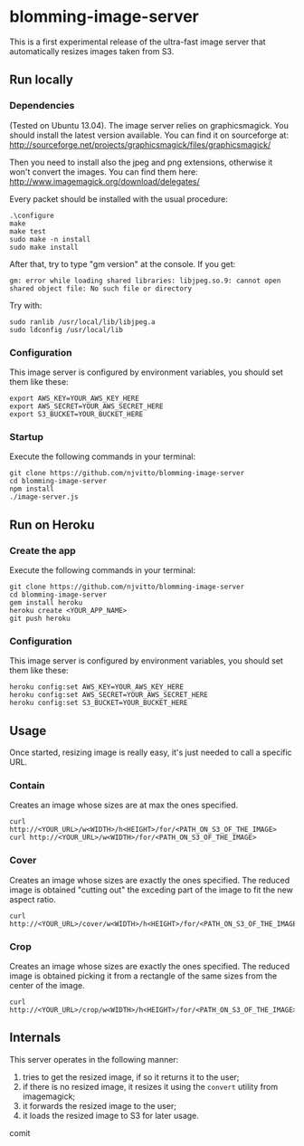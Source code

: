 blomming-image-server
=====================

This is a first experimental release of the ultra-fast
image server that automatically resizes images taken
from S3.

## Run locally

### Dependencies

(Tested on Ubuntu 13.04). The image server relies on graphicsmagick. You should install the latest version available. You can find it on sourceforge at: http://sourceforge.net/projects/graphicsmagick/files/graphicsmagick/

Then you need to install also the jpeg and png extensions, otherwise it won't convert the images. You can find them here: http://www.imagemagick.org/download/delegates/

Every packet should be installed with the usual procedure:
```
.\configure
make
make test
sudo make -n install
sudo make install
```

After that, try to type "gm version" at the console. If you get:
```
gm: error while loading shared libraries: libjpeg.so.9: cannot open shared object file: No such file or directory
```

Try with:
```
sudo ranlib /usr/local/lib/libjpeg.a
sudo ldconfig /usr/local/lib
```

### Configuration

This image server is configured by environment variables,
you should set them like these:
```
export AWS_KEY=YOUR_AWS_KEY_HERE
export AWS_SECRET=YOUR_AWS_SECRET_HERE
export S3_BUCKET=YOUR_BUCKET_HERE
```

### Startup

Execute the following commands in your terminal:
```
git clone https://github.com/njvitto/blomming-image-server
cd blomming-image-server
npm install
./image-server.js
```

## Run on Heroku

### Create the app

Execute the following commands in your terminal:
```
git clone https://github.com/njvitto/blomming-image-server
cd blomming-image-server
gem install heroku
heroku create <YOUR_APP_NAME>
git push heroku
```

### Configuration

This image server is configured by environment variables,
you should set them like these:
```
heroku config:set AWS_KEY=YOUR_AWS_KEY_HERE
heroku config:set AWS_SECRET=YOUR_AWS_SECRET_HERE
heroku config:set S3_BUCKET=YOUR_BUCKET_HERE
```

## Usage

Once started, resizing image is really easy, it's just needed to
call a specific URL.

### Contain

Creates an image whose sizes are at max the ones specified.

```
curl http://<YOUR_URL>/w<WIDTH>/h<HEIGHT>/for/<PATH_ON_S3_OF_THE_IMAGE>
curl http://<YOUR_URL>/w<WIDTH>/for/<PATH_ON_S3_OF_THE_IMAGE>
```

### Cover

Creates an image whose sizes are exactly the ones specified.
The reduced image is obtained "cutting out" the exceding
part of the image to fit the new aspect ratio.

```
curl http://<YOUR_URL>/cover/w<WIDTH>/h<HEIGHT>/for/<PATH_ON_S3_OF_THE_IMAGE>
```

### Crop

Creates an image whose sizes are exactly the ones specified.
The reduced image is obtained picking it from a rectangle of the
same sizes from the center of the image.

```
curl http://<YOUR_URL>/crop/w<WIDTH>/h<HEIGHT>/for/<PATH_ON_S3_OF_THE_IMAGE>
```

## Internals

This server operates in the following manner:

1. tries to get the resized image, if so it returns it to the user;
2. if there is no resized image, it resizes it using the `convert`
   utility from imagemagick;
3. it forwards the resized image to the user;
4. it loads the resized image to S3 for later usage.

comit

